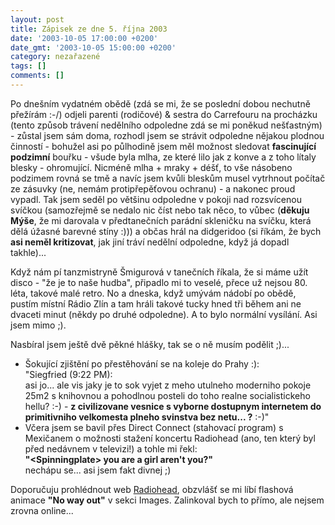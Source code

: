 ```yaml
---
layout: post
title: Zápisek ze dne 5. října 2003
date: '2003-10-05 17:00:00 +0200'
date_gmt: '2003-10-05 15:00:00 +0200'
category: nezařazené
tags: []
comments: []
---
```

<p>Po dnešním vydatném obědě (zdá se mi, že se poslední dobou nechutně přežírám :-/) odjeli  parenti (rodičové) &amp; sestra do Carrefouru na procházku (tento způsob trávení nedělního odpoledne  zdá se mi poněkud nešťastným) - zůstal jsem sám doma, rozhodl jsem se strávit odpoledne nějakou  plodnou činností - bohužel asi po půlhodině jsem měl možnost sledovat <strong>fascinující podzimní</strong> bouřku  - všude byla mlha, ze které lilo jak z konve a z toho lítaly blesky - ohromující. Nicméně mlha + mraky  + déšť, to vše násobeno podzimem rovná se tmě a navíc jsem kvůli bleskům musel vytrhnout počítač ze  zásuvky (ne, nemám protipřepěťovou ochranu) - a nakonec proud vypadl. Tak jsem seděl po většinu odpoledne v pokoji nad rozsvícenou  svíčkou (samozřejmě se nedalo nic číst nebo tak něco, to vůbec (<strong>děkuju Mýše</strong>, že mi darovala v předtanečních  parádní skleničku na svíčku, která dělá úžasné barevné stíny :))) a občas hrál na didgeridoo (si říkám,  že bych <strong>asi neměl kritizovat</strong>, jak jiní tráví nedělní odpoledne, když já dopadl takhle)...</p>
<p>Když nám pí tanzmistryně Šmigurová v tanečních říkala, že si máme užít disco - "že je to naše hudba",  připadlo mi to veselé, přece už nejsou 80. léta, takové malé retro. No a dneska, když umývám nádobí po obědě,  pustím místní Rádio Zlín a tam hráli takové tucky hned tři během ani ne dvaceti minut (někdy po druhé odpoledne).  A to bylo normální vysílání. Asi jsem mimo ;).</p>
<p>Nasbíral jsem ještě dvě pěkné hlášky, tak se o ně musím podělit ;)...
<ul>
<li>Šokující zjištění po přestěhování se na koleje do Prahy :):<br>  "Siegfried (9:22 PM):<br>  asi jo... ale vis jaky je to sok vyjet z meho utulneho moderniho pokoje 25m2 s knihovnou  a pohodlnou posteli do toho realne socialistickeho hellu? :-) - <strong>z civilizovane vesnice s  vyborne dostupnym internetem do primitivniho velkomesta plneho svinstva bez netu... ?</strong> :-)"</li>
<li>Včera jsem se bavil přes Direct Connect (stahovací program) s Mexičanem o možnosti stažení  koncertu Radiohead (ano, ten který byl před nedávnem v televizi!) a tohle mi řekl:<br>  <strong>"&lt;Spinningplate&gt; you are a girl aren't you?"</strong><br>nechápu se... asi jsem fakt divnej ;)</li>
</ul>
<p>Doporučuju prohlédnout web <a href="http://www.radiohead.co.uk" target="_blank">Radiohead</a>,  obzvlášť se mi líbí flashová animace <strong>"No way out"</strong> v sekci Images.  Zalinkoval bych to přímo, ale nejsem zrovna online...</p>

